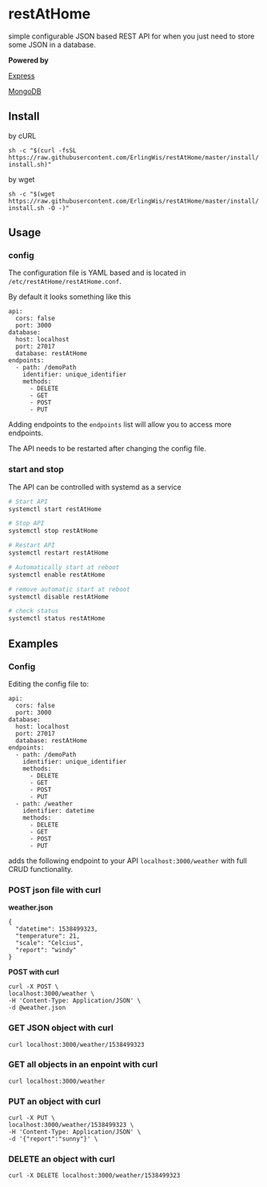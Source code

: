 # restAtHome

simple configurable JSON based REST API for when you just need to store some JSON in a database.

**Powered by**

[Express](https://expressjs.com/)

[MongoDB](https://www.mongodb.com/)

## Install

by cURL

`sh -c "$(curl -fsSL https://raw.githubusercontent.com/ErlingWis/restAtHome/master/install/install.sh)"`


by wget

`sh -c "$(wget https://raw.githubusercontent.com/ErlingWis/restAtHome/master/install/install.sh -O -)"`

## Usage
### config
The configuration file is YAML based and is located in `/etc/restAtHome/restAtHome.conf`. 

By default it looks something like this

```
api:
  cors: false
  port: 3000
database:
  host: localhost
  port: 27017
  database: restAtHome
endpoints:
  - path: /demoPath
    identifier: unique_identifier
    methods:
      - DELETE
      - GET
      - POST
      - PUT
```
Adding endpoints to the `endpoints` list will allow you to access more endpoints.

The API needs to be restarted after changing the config file.

### start and stop

The API can be controlled with systemd as a service
```BASH
# Start API 
systemctl start restAtHome 

# Stop API
systemctl stop restAtHome

# Restart API
systemctl restart restAtHome

# Automatically start at reboot
systemctl enable restAtHome

# remove automatic start at reboot
systemctl disable restAtHome

# check status
systemctl status restAtHome
```
## Examples
### Config
Editing the config file to:
```
api:
  cors: false
  port: 3000
database:
  host: localhost
  port: 27017
  database: restAtHome
endpoints:
  - path: /demoPath
    identifier: unique_identifier
    methods:
      - DELETE
      - GET
      - POST
      - PUT
  - path: /weather
    identifier: datetime
    methods:
      - DELETE
      - GET
      - POST
      - PUT
```


adds the following endpoint to your API `localhost:3000/weather` with full CRUD functionality.

### POST json file with curl
**weather.json**
```
{ 
  "datetime": 1538499323,
  "temperature": 21,
  "scale": "Celcius",
  "report": "windy"
}
```
**POST with curl**
```
curl -X POST \
localhost:3000/weather \
-H 'Content-Type: Application/JSON' \
-d @weather.json
```
### GET JSON object with curl
`curl localhost:3000/weather/1538499323`
### GET all objects in an enpoint with curl
`curl localhost:3000/weather`
### PUT an object with curl
```
curl -X PUT \
localhost:3000/weather/1538499323 \
-H 'Content-Type: Application/JSON' \
-d '{"report":"sunny"}' \
```
### DELETE an object with curl
`curl -X DELETE localhost:3000/weather/1538499323`
